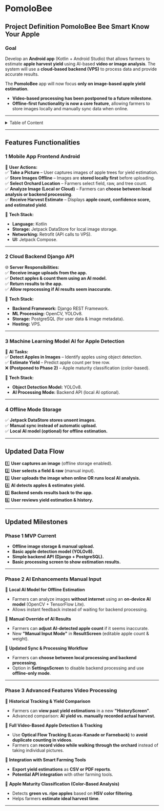 # PomoloBee
 


## **Project Definition PomoloBee Bee Smart Know Your Apple**

### **Goal**
Develop an **Android app** (Kotlin + Android Studio) that allows farmers to estimate **apple harvest yield** using AI-based **video or image analysis**. The system will use a **cloud-based backend (VPS)** to process data and provide accurate results.  

The **PomoloBee** app will now focus **only on image-based apple yield estimation**.  
- **Video-based processing has been postponed to a future milestone**.  
- **Offline-first functionality is now a core feature**, allowing farmers to store images locally and manually sync data when online.  

---
<details>
<summary>Table of Content</summary>

<!-- TOC -->
- [PomoloBee](#pomolobee)
  - [**Project Definition PomoloBee Bee Smart Know Your Apple**](#project-definition-pomolobee-bee-smart-know-your-apple)
    - [**Goal**](#goal)
  - [**Features Functionalities**](#features-functionalities)
    - [**1 Mobile App Frontend Android**](#1-mobile-app-frontend-android)
    - [**2 Cloud Backend Django API**](#2-cloud-backend-django-api)
    - [**3 Machine Learning Model AI for Apple Detection**](#3-machine-learning-model-ai-for-apple-detection)
    - [**4 Offline Mode Storage**](#4-offline-mode-storage)
  - [**Updated Data Flow**](#updated-data-flow)
  - [**Updated Milestones**](#updated-milestones)
    - [**Phase 1 MVP Current**](#phase-1-mvp-current)
    - [**Phase 2 AI Enhancements Manual Input**](#phase-2-ai-enhancements-manual-input)
    - [**Phase 3 Advanced Features Video Processing**](#phase-3-advanced-features-video-processing)
<!-- TOC END -->
 
</details>
 

---

## **Features Functionalities**
### **1 Mobile App Frontend Android**
📱 **User Actions:**  
✅ **Take a Picture** – User captures images of apple trees for yield estimation.  
✅ **Store Images Offline** – Images are **stored locally first** before uploading.  
✅ **Select Orchard Location** – Farmers select field, raw, and tree count.  
✅ **Analyze Image (Local or Cloud)** – Farmers can **choose between local analysis or backend processing**.  
✅ **Receive Harvest Estimate** – Displays **apple count, confidence score, and estimated yield**.  

🔧 **Tech Stack:**  
- **Language:** Kotlin  
- **Storage:** Jetpack DataStore for local image storage.  
- **Networking:** Retrofit (API calls to VPS).  
- **UI:** Jetpack Compose.  

---
  
### **2 Cloud Backend Django API**
🌐 **Server Responsibilities:**  
✅ **Receive image uploads from the app.**  
✅ **Detect apples & count them using an AI model.**  
✅ **Return results to the app.**  
✅ **Allow reprocessing if AI results seem inaccurate.**  

🔧 **Tech Stack:**  
- **Backend Framework:** Django REST Framework.  
- **ML Processing:** OpenCV, YOLOv8.  
- **Storage:** PostgreSQL (for user data & image metadata).  
- **Hosting:** VPS.  

---
  
### **3 Machine Learning Model AI for Apple Detection**
🤖 **AI Tasks:**  
✅ **Detect Apples in Images** – Identify apples using object detection.  
✅ **Estimate Yield** – Predict apple count per tree row.  
❌ **(Postponed to Phase 2)** – Apple maturity classification (color-based).  

🔧 **Tech Stack:**  
- **Object Detection Model:** YOLOv8.  
- **AI Processing Mode:** Backend API (local AI optional).  

---
  
### **4 Offline Mode Storage**
✅ **Jetpack DataStore stores unsent images.**  
✅ **Manual sync instead of automatic upload.**  
✅ **Local AI model (optional) for offline estimation.**  

---
  
## **Updated Data Flow**
1️⃣ **User captures an image** (offline storage enabled).  
2️⃣ **User selects a field & raw** (manual input).  
3️⃣ **User uploads the image when online OR runs local AI analysis.**  
4️⃣ **AI detects apples & estimates yield.**  
5️⃣ **Backend sends results back to the app.**  
6️⃣ **User reviews yield estimation & history.**  

---
  
## **Updated Milestones**

### **Phase 1 MVP Current**
- **Offline image storage & manual upload.**  
- **Basic apple detection model (YOLOv8).**  
- **Simple backend API (Django + PostgreSQL).**  
- **Basic processing screen to show estimation results.**  

---

### **Phase 2 AI Enhancements Manual Input**
🔹 **Local AI Model for Offline Estimation**  
   - Farmers can analyze images **without internet** using an **on-device AI model** (OpenCV + TensorFlow Lite).  
   - Allows instant feedback instead of waiting for backend processing.  


🔹 **Manual Override of AI Results**  
   - Farmers can **adjust AI-detected apple count** if it seems inaccurate.  
   - New **"Manual Input Mode"** in **ResultScreen** (editable apple count & weight).  

🔹 **Updated Sync & Processing Workflow**  
   - Farmers can **choose between local processing and backend processing**.  
   - Option in **SettingsScreen** to disable backend processing and use **offline-only mode**.  

---

### **Phase 3 Advanced Features Video Processing**
🔹 **Historical Tracking & Yield Comparison**  
   - Farmers can **view past yield estimations** in a new **"HistoryScreen"**.  
   - Advanced comparison: **AI yield vs. manually recorded actual harvest.**  

🔹 **Full Video-Based Apple Detection & Tracking**  
   - Use **Optical Flow Tracking (Lucas-Kanade or Farneback)** to **avoid duplicate counting in videos**.  
   - Farmers can **record video while walking through the orchard** instead of taking individual pictures.  

🔹 **Integration with Smart Farming Tools**  
   - **Export yield estimations** as **CSV or PDF reports**.  
   - **Potential API integration** with other farming tools. 
   
🔹 **Apple Maturity Classification (Color-Based Analysis)**  
   - Detects **green vs. ripe apples** based on **HSV color filtering**.  
   - Helps farmers **estimate ideal harvest time**.   

---